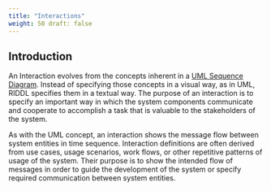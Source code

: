 ```yaml
---
title: "Interactions"
weight: 50 draft: false
---
```


## Introduction
An Interaction evolves from the concepts inherent in a
[UML Sequence Diagram](https://en.wikipedia.org/wiki/Sequence_diagram).
Instead of specifying those concepts in a visual way, as in UML, RIDDL 
specifies them in a textual way. The purpose of an interaction is to specify
an important way in which the system components communicate and cooperate to
accomplish a task that is valuable to the stakeholders of the system. 

As with the UML concept, an interaction shows the message flow between system
entities in time sequence. Interaction definitions are often derived from 
use cases, usage scenarios, work flows, or other repetitive patterns of usage
of the system. Their purpose is to show the intended flow of messages in order
to guide the development of the system or specify required communication between
system entities. 
